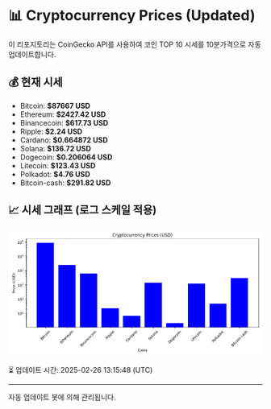 
# 📊 Cryptocurrency Prices (Updated)

이 리포지토리는 CoinGecko API를 사용하여 코인 TOP 10 시세를 10분가격으로 자동 업데이트합니다.

## 💰 현재 시세
- Bitcoin: **$87667 USD**
- Ethereum: **$2427.42 USD**
- Binancecoin: **$617.73 USD**
- Ripple: **$2.24 USD**
- Cardano: **$0.664872 USD**
- Solana: **$136.72 USD**
- Dogecoin: **$0.206064 USD**
- Litecoin: **$123.43 USD**
- Polkadot: **$4.76 USD**
- Bitcoin-cash: **$291.82 USD**

## 📈 시세 그래프 (로그 스케일 적용)
![Crypto Prices](crypto_prices.png)

⏳ 업데이트 시간: 2025-02-26 13:15:48 (UTC)

---
자동 업데이트 봇에 의해 관리됩니다.

